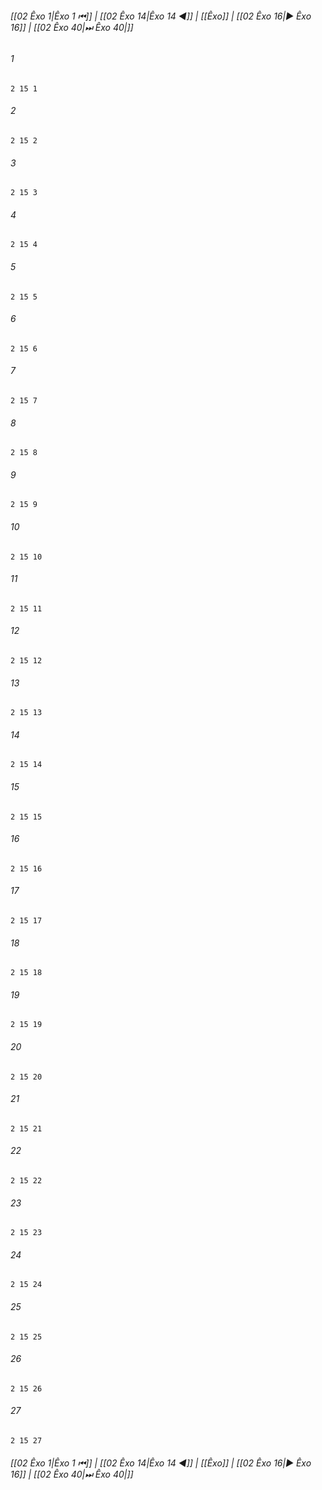 
###### [[02 Êxo 1|Êxo 1 ⏮]] | [[02 Êxo 14|Êxo 14 ◀]] | [[Êxo]] | [[02 Êxo 16|▶ Êxo 16]] | [[02 Êxo 40|⏭ Êxo 40|]]

###### 1
``` verse
2 15 1 
```
###### 2
``` verse
2 15 2 
```
###### 3
``` verse
2 15 3 
```
###### 4
``` verse
2 15 4 
```
###### 5
``` verse
2 15 5 
```
###### 6
``` verse
2 15 6 
```
###### 7
``` verse
2 15 7 
```
###### 8
``` verse
2 15 8 
```
###### 9
``` verse
2 15 9 
```
###### 10
``` verse
2 15 10 
```
###### 11
``` verse
2 15 11 
```
###### 12
``` verse
2 15 12 
```
###### 13
``` verse
2 15 13 
```
###### 14
``` verse
2 15 14 
```
###### 15
``` verse
2 15 15 
```
###### 16
``` verse
2 15 16 
```
###### 17
``` verse
2 15 17 
```
###### 18
``` verse
2 15 18 
```
###### 19
``` verse
2 15 19 
```
###### 20
``` verse
2 15 20 
```
###### 21
``` verse
2 15 21 
```
###### 22
``` verse
2 15 22 
```
###### 23
``` verse
2 15 23 
```
###### 24
``` verse
2 15 24 
```
###### 25
``` verse
2 15 25 
```
###### 26
``` verse
2 15 26 
```
###### 27
``` verse
2 15 27 
```

###### [[02 Êxo 1|Êxo 1 ⏮]] | [[02 Êxo 14|Êxo 14 ◀]] | [[Êxo]] | [[02 Êxo 16|▶ Êxo 16]] | [[02 Êxo 40|⏭ Êxo 40|]]

